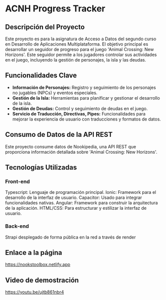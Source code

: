 # ACNH Progress Tracker
## Descripción del Proyecto
Este proyecto es para la asignatura de Acceso a Datos del segundo curso en Desarrollo de Aplicaciones Multiplataforma. El objetivo principal es desarrollar un seguidor de progreso para el juego 'Animal Crossing: New Horizons'. Este seguidor permite a los jugadores controlar sus actividades en el juego, incluyendo la gestión de personajes, la isla y las deudas.

## Funcionalidades Clave
- **Información de Personajes:** Registro y seguimiento de los personajes no jugables (NPCs) y eventos especiales.
- **Gestión de la Isla:** Herramientas para planificar y gestionar el desarrollo de la isla.
- **Gestión de Deudas:** Control y seguimiento de deudas en el juego.
- **Servicio de Traducción, Directivas, Pipes:** Funcionalidades para mejorar la experiencia de usuario con traducciones y formatos de datos.

## Consumo de Datos de la API REST
Este proyecto consume datos de Nookipedia, una API REST que proporciona información detallada sobre 'Animal Crossing: New Horizons'. 

## Tecnologías Utilizadas
### Front-end
Typescript: Lenguaje de programación principal.
Ionic: Framework para el desarrollo de la interfaz de usuario.
Capacitor: Usado para integrar funcionalidades nativas.
Angular: Framework para construir la arquitectura de la aplicación.
HTML/CSS: Para estructurar y estilizar la interfaz de usuario.
### Back-end
Strapi desplegado de forma pública en la red a través de render

## Enlace a la página
https://nookstoolbox.netlify.app

## Video de demostración
https://youtu.be/ujtb861nbr4
